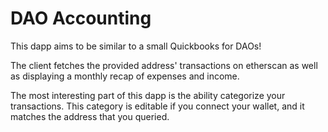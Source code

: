 # DAO Accounting

This dapp aims to be similar to a small Quickbooks for DAOs!

The client fetches the provided address' transactions on etherscan as well as displaying a monthly recap of expenses and income.

The most interesting part of this dapp is the ability categorize your transactions. This category is editable if you connect your wallet, and it matches the address that you queried.
